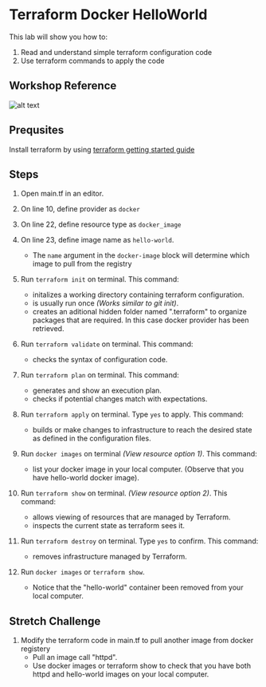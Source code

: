 # Terraform Docker HelloWorld
This lab will show you how to:
1. Read and understand simple terraform configuration code
2. Use terraform commands to apply the code


## Workshop Reference 
![alt text](https://github.com/gohjiaying/CloudSeedersTerraform/blob/master/images/demo1explanation.png "Workshop 1 Architecture Reference")


## Prequsites
Install terraform by using [terraform getting started guide](https://learn.hashicorp.com/terraform/getting-started/install.html)


## Steps
1. Open main.tf in an editor.


2. On line 10, define provider as `docker`

3. On line 22, define resource type as `docker_image` 

4. On line 23, define image name as `hello-world`. 
    - The `name` argument in the `docker-image` block will determine which image to pull from the registry

5. Run `terraform init` on terminal. This command:
    - initalizes a working directory containing terraform configuration.
    - is usually run once *(Works similar to git init)*.
    - creates an aditional hidden folder named ".terraform" to organize
    packages that are required. In this case docker provider has been retrieved.


6. Run `terraform validate` on terminal. This command:
    - checks the syntax of configuration code.


7. Run `terraform plan` on terminal. This command:
    - generates and show an execution plan.
    - checks if potential changes match with expectations.
 

8. Run `terraform apply` on terminal. Type `yes` to apply. This command:
    - builds or make changes to infrastructure to reach the desired state as defined in the configuration files.


9. Run `docker images` on terminal *(View resource option 1)*. This command:
    - list your docker image in your local computer. (Observe that you have hello-world docker image).


10. Run `terraform show` on terminal. *(View resource option 2)*. This command:
    - allows viewing of resources that are managed by Terraform.
    - inspects the current state as terraform sees it.


11. Run `terraform destroy` on terminal. Type `yes` to confirm. This command:
    - removes infrastructure managed by Terraform.

 
12. Run `docker images` or `terraform show`. 
    - Notice that the "hello-world" container been removed from your local computer.


## Stretch Challenge
1. Modify the terraform code in main.tf to pull another image from docker registery
    - Pull an image call "httpd".
    - Use docker images or terraform show to check that you have both httpd and hello-world images on your local computer.